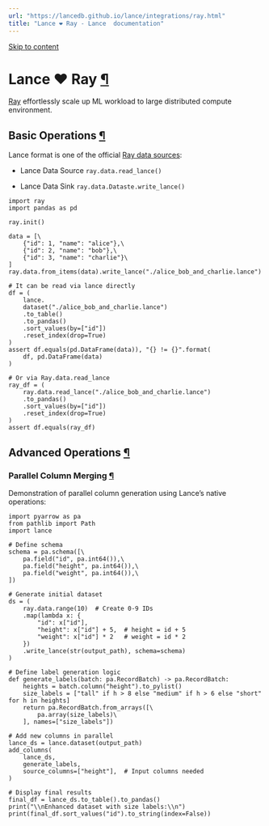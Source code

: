 ```yaml
---
url: "https://lancedb.github.io/lance/integrations/ray.html"
title: "Lance ❤️ Ray - Lance  documentation"
---
```


[Skip to content](https://lancedb.github.io/lance/integrations/ray.html#basic-operations)

# Lance ❤️ Ray [¶](https://lancedb.github.io/lance/integrations/ray.html\#lance-ray "Link to this heading")

[Ray](https://www.anyscale.com/product/open-source/ray) effortlessly scale up ML workload to large distributed
compute environment.

## Basic Operations [¶](https://lancedb.github.io/lance/integrations/ray.html\#basic-operations "Link to this heading")

Lance format is one of the official [Ray data sources](https://docs.ray.io/en/latest/data/api/input_output.html#lance):

- Lance Data Source `ray.data.read_lance()`

- Lance Data Sink `ray.data.Dataste.write_lance()`


```
import ray
import pandas as pd

ray.init()

data = [\
    {"id": 1, "name": "alice"},\
    {"id": 2, "name": "bob"},\
    {"id": 3, "name": "charlie"}\
]
ray.data.from_items(data).write_lance("./alice_bob_and_charlie.lance")

# It can be read via lance directly
df = (
    lance.
    dataset("./alice_bob_and_charlie.lance")
    .to_table()
    .to_pandas()
    .sort_values(by=["id"])
    .reset_index(drop=True)
)
assert df.equals(pd.DataFrame(data)), "{} != {}".format(
    df, pd.DataFrame(data)
)

# Or via Ray.data.read_lance
ray_df = (
    ray.data.read_lance("./alice_bob_and_charlie.lance")
    .to_pandas()
    .sort_values(by=["id"])
    .reset_index(drop=True)
)
assert df.equals(ray_df)

```

## Advanced Operations [¶](https://lancedb.github.io/lance/integrations/ray.html\#advanced-operations "Link to this heading")

### Parallel Column Merging [¶](https://lancedb.github.io/lance/integrations/ray.html\#parallel-column-merging "Link to this heading")

Demonstration of parallel column generation using Lance’s native operations:

```
import pyarrow as pa
from pathlib import Path
import lance

# Define schema
schema = pa.schema([\
    pa.field("id", pa.int64()),\
    pa.field("height", pa.int64()),\
    pa.field("weight", pa.int64()),\
])

# Generate initial dataset
ds = (
    ray.data.range(10)  # Create 0-9 IDs
    .map(lambda x: {
        "id": x["id"],
        "height": x["id"] + 5,  # height = id + 5
        "weight": x["id"] * 2   # weight = id * 2
    })
    .write_lance(str(output_path), schema=schema)
)

# Define label generation logic
def generate_labels(batch: pa.RecordBatch) -> pa.RecordBatch:
    heights = batch.column("height").to_pylist()
    size_labels = ["tall" if h > 8 else "medium" if h > 6 else "short" for h in heights]
    return pa.RecordBatch.from_arrays([\
        pa.array(size_labels)\
    ], names=["size_labels"])

# Add new columns in parallel
lance_ds = lance.dataset(output_path)
add_columns(
    lance_ds,
    generate_labels,
    source_columns=["height"],  # Input columns needed
)

# Display final results
final_df = lance_ds.to_table().to_pandas()
print("\\nEnhanced dataset with size labels:\\n")
print(final_df.sort_values("id").to_string(index=False))

```